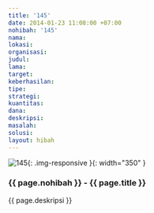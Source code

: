 ```yaml
---
title: '145'
date: 2014-01-23 11:08:00 +07:00
nohibah: '145'
nama:
lokasi:
organisasi:
judul:
lama:
target:
keberhasilan:
tipe:
strategi:
kuantitas:
dana:
deskripsi:
masalah:
solusi:
layout: hibah
---
```


![145](/static/img/hibahcms/145.png){: .img-responsive }{: width="350" }

### {{ page.nohibah }} - {{ page.title }}

{{ page.deskripsi }}
